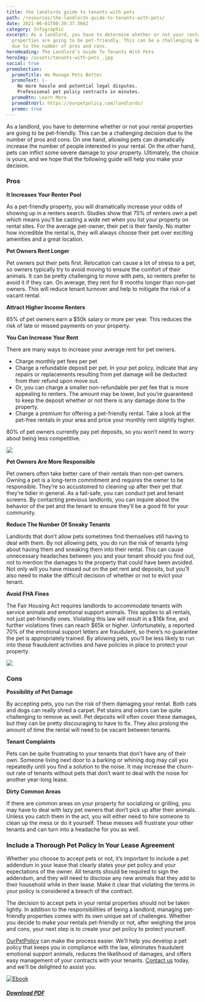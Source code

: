 ```yaml
---
title: the landlords guide to tenants with pets
path: /resources/the-landlords-guide-to-tenants-with-pets/
date: 2021-06-01T00:39:37.566Z
category: Infographic
excerpt: As a landlord, you have to determine whether or not your rental
  properties are going to be pet-friendly. This can be a challenging decision
  due to the number of pros and cons.
heroHeading: The Landlord’s Guide To Tenants With Pets
heroImg: /assets/tenants-with-pets_.jpg
social: true
promoSection:
  promoTitle: We Manage Pets Better
  promoText: |-
    No more hassle and potential legal disputes.
    Professional pet policy contracts in minutes.
  promoBtn: Learn More
  promoBtnUrl: https://ourpetpolicy.com/landlords/
  promo: true
---
```


As a landlord, you have to determine whether or not your rental properties are going to be pet-friendly. This can be a challenging decision due to the number of pros and cons. On one hand, allowing pets can dramatically increase the number of people interested in your rental. On the other hand, pets can inflict some severe damage to your property. Ultimately, the choice is yours, and we hope that the following guide will help you make your decision.

### Pros

**It Increases Your Renter Pool**

As a pet-friendly property, you will dramatically increase your odds of showing up in a renters search. Studies show that 75% of renters own a pet which means you’ll be casting a wide net when you list your property on rental sites. For the average pet-owner, their pet is their family. No matter how incredible the rental is, they will always choose their pet over exciting amenities and a great location.

**Pet Owners Rent Longer**

Pet owners put their pets first. Relocation can cause a lot of stress to a pet, so owners typically try to avoid moving to ensure the comfort of their animals. It can be pretty challenging to move with pets, so renters prefer to avoid it if they can. On average, they rent for 8 months longer than non-pet owners. This will reduce tenant turnover and help to mitigate the risk of a vacant rental.

**Attract Higher Income Renters**

65% of pet owners earn a $50k salary or more per year. This reduces the risk of late or missed payments on your property.

**You Can Increase Your Rent**

There are many ways to increase your average rent for pet owners.

- Charge monthly pet fees per pet
- Charge a refundable deposit per pet. In your pet policy, indicate that any repairs or replacements resulting from pet damage will be deducted from their refund upon move out.
- Or, you can charge a smaller non-refundable per pet fee that is more appealing to renters. The amount may be lower, but you’re guaranteed to keep the deposit whether or not there is any damage done to the property.
- Charge a premium for offering a pet-friendly rental. Take a look at the pet-free rentals in your area and price your monthly rent slightly higher.

80% of pet owners currently pay pet deposits, so you won’t need to worry about being less competitive.

![](/assets/renters-with-pets.jpg)

**Pet Owners Are More Responsible**

Pet owners often take better care of their rentals than non-pet owners. Owning a pet is a long-term commitment and requires the owner to be responsible. They’re so accustomed to cleaning up after their pet that they’re tidier in general. As a fail-safe, you can conduct pet and tenant screens. By contacting previous landlords, you can inquire about the behavior of the pet and the tenant to ensure they’ll be a good fit for your community.

**Reduce The Number Of Sneaky Tenants**

Landlords that don’t allow pets sometimes find themselves still having to deal with them. By not allowing pets, you do run the risk of tenants lying about having them and sneaking them into their rental. This can cause unnecessary headaches between you and your tenant should you find out, not to mention the damages to the property that could have been avoided. Not only will you have missed out on the pet rent and deposits, but you’ll also need to make the difficult decision of whether or not to evict your tenant.

**Avoid FHA Fines**

The Fair Housing Act requires landlords to accommodate tenants with service animals and emotional support animals. This applies to all rentals, not just pet-friendly ones. Violating this law will result in a $16k fine, and further violations fines can reach $65k or higher. Unfortunately, a reported 70% of the emotional support letters are fraudulent, so there’s no guarantee the pet is appropriately trained. By allowing pets, you’ll be less likely to run into these fraudulent activities and have policies in place to protect your property.

![](/assets/renting-to-pets.jpg)

### Cons

**Possibility of Pet Damage**

By accepting pets, you run the risk of them damaging your rental. Both cats and dogs can really shred a carpet. Pet stains and odors can be quite challenging to remove as well. Pet deposits will often cover these damages, but they can be pretty discouraging to have to fix. They also prolong the amount of time the rental will need to be vacant between tenants.

**Tenant Complaints**

Pets can be quite frustrating to your tenants that don’t have any of their own. Someone living next door to a barking or whining dog may call you repeatedly until you find a solution to the noise. It may increase the churn-out rate of tenants without pets that don’t want to deal with the noise for another year-long lease.

**Dirty Common Areas**

If there are common areas on your property for socializing or grilling, you may have to deal with lazy pet owners that don’t pick up after their animals. Unless you catch them in the act, you will either need to hire someone to clean up the mess or do it yourself. These messes will frustrate your other tenants and can turn into a headache for you as well.

### Include a Thorough Pet Policy In Your Lease Agreement

Whether you choose to accept pets or not, it’s important to include a pet addendum in your lease that clearly states your pet policy and your expectations of the owner. All tenants should be required to sign the addendum, and they will need to disclose any new animals that they add to their household while in their lease. Make it clear that violating the terms in your policy is considered a breach of the contract.

The decision to accept pets in your rental properties should not be taken lightly. In addition to the responsibilities of being a landlord, managing pet-friendly properties comes with its own unique set of challenges. Whether you decide to make your rentals pet-friendly or not, after weighing the pros and cons, your next step is to create your pet policy to protect yourself.

[OurPetPolicy](https://www.ourpetpolicy.com/landlords/) can make the process easier. We’ll help you develop a pet policy that keeps you in compliance with the law, eliminates fraudulent emotional support animals, reduces the likelihood of damages, and offers easy management of your contracts with your tenants. [Contact us](https://www.ourpetpolicy.com/contact-us/) today, and we’ll be delighted to assist you.

[![Ebook](/assets/changing-world-of-rental-property-pet-damage.jpg "Ebook")](https://www.ourpetpolicy.com/assets/Changing-World-of-Rental-Property-Pet-Damage.pdf)

###### **[Download PDF](https://www.ourpetpolicy.com/assets/Changing-World-of-Rental-Property-Pet-Damage.pdf)**
